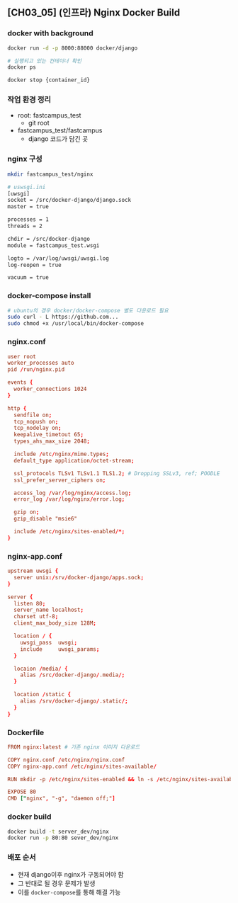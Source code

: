 ## [CH03_05] (인프라) Nginx Docker Build

### docker with background
```bash
docker run -d -p 8000:88000 docker/django

# 실행되고 있는 컨테이너 확인
docker ps

docker stop {container_id}
```

### 작업 환경 정리
- root: fastcampus_test
  - git root
- fastcampus_test/fastcampus
  - django 코드가 담긴 곳

### nginx 구성
```bash
mkdir fastcampus_test/nginx
```
```bash
# uswsgi.ini
[uwsgi]
socket = /src/docker-django/django.sock
master = true

processes = 1
threads = 2

chdir = /src/docker-django
module = fastcampus_test.wsgi

logto = /var/log/uwsgi/uwsgi.log
log-reopen = true

vacuum = true
```

### docker-compose install
```bash
# ubuntu의 경우 docker/docker-compose 별도 다운로드 필요
sudo curl - L https://github.com...
sudo chmod +x /usr/local/bin/docker-compose
```

### nginx.conf
```conf
user root
worker_processes auto
pid /run/nginx.pid

events {
  worker_connections 1024
}

http {
  sendfile on;
  tcp_nopush on;
  tcp_nodelay on;
  keepalive_timetout 65;
  types_ahs_max_size 2048;

  include /etc/nginx/mime.types;
  default_type application/octet-stream;

  ssl_protocols TLSv1 TLSv1.1 TLS1.2; # Dropping SSLv3, ref; POODLE
  ssl_prefer_server_ciphers on;

  access_log /var/log/nginx/access.log;
  error_log /var/log/nginx/error.log;

  gzip on;
  gzip_disable "msie6"

  include /etc/nginx/sites-enabled/*;
}
```

### nginx-app.conf
```conf
upstream uwsgi {
  server unix:/srv/docker-django/apps.sock;
}

server {
  listen 80;
  server_name localhost;
  charset utf-8;
  client_max_body_size 128M;

  location / {
    uwsgi_pass  uwsgi;
    include     uwsgi_params;
  }

  locaion /media/ {
    alias /src/docker-django/.media/;
  }

  location /static {
    alias /srv/docker-django/.static/;
  }
}
```

### Dockerfile
```conf
FROM nginx:latest # 기존 nginx 이미지 다운로드

COPY nginx.conf /etc/nginx/nginx.conf
COPY nginx-app.conf /etc/nginx/sites-available/

RUN mkdir -p /etc/nginx/sites-enabled && ln -s /etc/nginx/sites-available/nginx-app.conf /etc/nginx/sites-enabled/

EXPOSE 80
CMD ["nginx", "-g", "daemon off;"]
```

### docker build
```bash
docker build -t server_dev/nginx
docker run -p 80:80 sever_dev/nginx
```

### 배포 순서
- 현재 django이후 nginx가 구동되어야 함
- 그 반대로 될 경우 문제가 발생
- 이를 `docker-compose`를 통해 해결 가능
